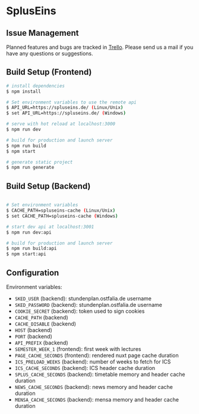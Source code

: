 # SplusEins

## Issue Management

Planned features and bugs are tracked in [Trello](https://trello.com/b/8L18rOVd).
Please send us a mail if you have any questions or suggestions.

## Build Setup (Frontend)

``` bash
# install dependencies
$ npm install

# Set environment variables to use the remote api
$ API_URL=https://spluseins.de/ (Linux/Unix)
$ set API_URL=https://spluseins.de/ (Windows)

# serve with hot reload at localhost:3000
$ npm run dev

# build for production and launch server
$ npm run build
$ npm start

# generate static project
$ npm run generate
```

## Build Setup (Backend)

```bash

# Set environment variables
$ CACHE_PATH=spluseins-cache (Linux/Unix)
$ set CACHE_PATH=spluseins-cache (Windows)

# start dev api at localhost:3001
$ npm run dev:api

# build for production and launch server
$ npm run build:api
$ npm start:api
```

## Configuration

Environment variables:

  * `SKED_USER` (backend): stundenplan.ostfalia.de username
  * `SKED_PASSWORD` (backend): stundenplan.ostfalia.de username
  * `COOKIE_SECRET` (backend): token used to sign cookies
  * `CACHE_PATH` (backend)
  * `CACHE_DISABLE` (backend)
  * `HOST` (backend)
  * `PORT` (backend)
  * `API_PREFIX` (backend)
  * `SEMESTER_WEEK_1` (frontend): first week with lectures
  * `PAGE_CACHE_SECONDS` (frontend): rendered nuxt page cache duration
  * `ICS_PRELOAD_WEEKS` (backend): number of weeks to fetch for ICS
  * `ICS_CACHE_SECONDS` (backend): ICS header cache duration
  * `SPLUS_CACHE_SECONDS` (backend): timetable memory and header cache duration
  * `NEWS_CACHE_SECONDS` (backend): news memory and header cache duration
  * `MENSA_CACHE_SECONDS` (backend): mensa memory and header cache duration
